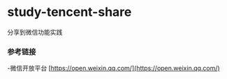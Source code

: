 # study-tencent-share #
分享到微信功能实践

### 参考链接 ###
-微信开放平台 [https://open.weixin.qq.com/](https://open.weixin.qq.com/)